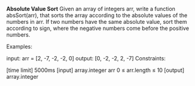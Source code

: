 **Absolute Value Sort**
Given an array of integers arr, write a function absSort(arr), that sorts the array according to the absolute values of the numbers in arr. If two numbers have the same absolute value, sort them according to sign, where the negative numbers come before the positive numbers.

Examples:

input:  arr = [2, -7, -2, -2, 0]
output: [0, -2, -2, 2, -7]
Constraints:

[time limit] 5000ms
[input] array.integer arr
0 ≤ arr.length ≤ 10
[output] array.integer
